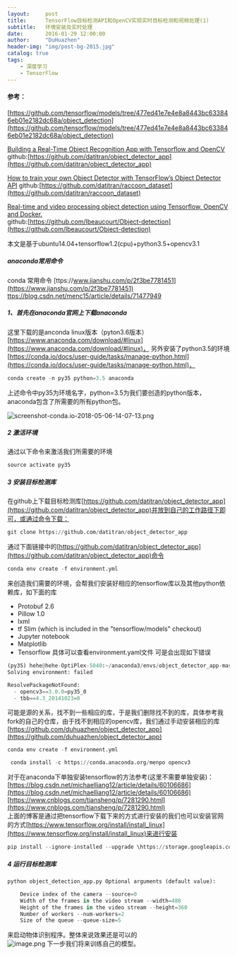 ```yaml
---
layout:     post
title:      TensorFlow目标检测API和OpenCV实现实时目标检测和视频处理(1)
subtitle:   环境安装及实时处理
date:       2016-01-29 12:00:00
author:     "DuHuazhen"
header-img: "img/post-bg-2015.jpg"
catalog: true
tags:
    - 深度学习
    - TensorFlow
---
```


#### 参考：
[https://github.com/tensorflow/models/tree/477ed41e7e4e8a8443bc633846eb01e2182dc68a/object_detection](https://github.com/tensorflow/models/tree/477ed41e7e4e8a8443bc633846eb01e2182dc68a/object_detection)

[Building a Real-Time Object Recognition App with Tensorflow and OpenCV](https://towardsdatascience.com/building-a-real-time-object-recognition-app-with-tensorflow-and-opencv-b7a2b4ebdc32)  
github:[https://github.com/datitran/object_detector_app](https://github.com/datitran/object_detector_app)  

[How to train your own Object Detector with TensorFlow’s Object Detector API](https://towardsdatascience.com/how-to-train-your-own-object-detector-with-tensorflows-object-detector-api-bec72ecfe1d9) 
github:[https://github.com/datitran/raccoon_dataset](https://github.com/datitran/raccoon_dataset)  

[Real-time and video processing object detection using Tensorflow, OpenCV and Docker.](https://towardsdatascience.com/real-time-and-video-processing-object-detection-using-tensorflow-opencv-and-docker-2be1694726e5)  
github:[https://github.com/lbeaucourt/Object-detection](https://github.com/lbeaucourt/Object-detection)  

本文是基于ubuntu14.04+tensorflow1.2(cpu)+python3.5+opencv3.1
##### anaconda常用命令
conda 常用命令 [ttps://www.jianshu.com/p/2f3be7781451](https://www.jianshu.com/p/2f3be7781451)
[ttps://blog.csdn.net/menc15/article/details/71477949](https://blog.csdn.net/menc15/article/details/71477949)
##### 1、首先在anaconda官网上下载anaconda
这里下载的是anconda linux版本（pyton3.6版本）[https://www.anaconda.com/download/#linux](https://www.anaconda.com/download/#linux)， 另外安装了python3.5的环境[https://conda.io/docs/user-guide/tasks/manage-python.html](https://conda.io/docs/user-guide/tasks/manage-python.html)，
``` python
conda create -n py35 python=3.5 anaconda
```
上述命令中py35为环境名字，python=3.5为我们要创造的python版本，anaconda包含了所需要的所有python包。

![screenshot-conda.io-2018-05-06-14-07-13.png](https://upload-images.jianshu.io/upload_images/11573595-49645abd962c203c.png?imageMogr2/auto-orient/strip%7CimageView2/2/w/1240)
##### 2 激活环境
通过以下命令来激活我们所需要的环境
``` python
source activate py35
```
##### 3 安装目标检测库
在github上下载目标检测库[https://github.com/datitran/object_detector_app](https://github.com/datitran/object_detector_app)并放到自己的工作路径下即可，或通过命令下载：
``` python
git clone https://github.com/datitran/object_detector_app
``` 
通过下面链接中的[https://github.com/datitran/object_detector_app](https://github.com/datitran/object_detector_app)命令
``` python
conda env create -f environment.yml
```
来创造我们需要的环境，会帮我们安装好相应的tensorflow库以及其他python依赖库，如下面的库
* Protobuf 2.6
* Pillow 1.0
* lxml
* tf Slim (which is included in the "tensorflow/models" checkout)
* Jupyter notebook
* Matplotlib
* Tensorflow
具体可以查看environment.yaml文件
可是会出现如下错误
``` python
(py35) hehe@hehe-OptiPlex-5040:~/anaconda3/envs/object_detector_app-master$ conda env create -f environment.yml
Solving environment: failed

ResolvePackageNotFound: 
  - opencv3==3.0.0=py35_0
  - tbb==4.3_20141023=0
```  
可能是源的关系，找不到一些相应的库，于是我们删除找不到的库，具体参考我fork的自己的仓库，由于找不到相应的opencv库，我们通过手动安装相应的库  
[https://github.com/duhuazhen/object_detector_app](https://github.com/duhuazhen/object_detector_app)
``` python
conda env create -f environment.yml
```
``` python
 conda install -c https://conda.anaconda.org/menpo opencv3  
 ```  
 对于在anaconda下单独安装tensorflow的方法参考(这里不需要单独安装)：  
 [https://blog.csdn.net/michaelliang12/article/details/60106686](https://blog.csdn.net/michaelliang12/article/details/60106686) 
 [https://www.cnblogs.com/tiansheng/p/7281290.html](https://www.cnblogs.com/tiansheng/p/7281290.html)  
 上面的博客是通过把tensorflow下载下来的方式进行安装的我们也可以安装官网的方式[https://www.tensorflow.org/install/install_linux](https://www.tensorflow.org/install/install_linux)来进行安装  
 ``` python
 pip install --ignore-installed --upgrade \https://storage.googleapis.com/tensorflow/linux/cpu/tensorflow-1.6.0-cp34-cp34m-linux_x86_64.whl
 ``` 
##### 4  运行目标检测库
``` python
python object_detection_app.py Optional arguments (default value):

    Device index of the camera --source=0
    Width of the frames in the video stream --width=480
    Height of the frames in the video stream --height=360
    Number of workers --num-workers=2
    Size of the queue --queue-size=5

```
来启动物体识别程序。整体来说效果还是可以的  
![image.png](https://upload-images.jianshu.io/upload_images/11573595-432d0147c1bbedea.png?imageMogr2/auto-orient/strip%7CimageView2/2/w/1240)
下一步我们将来训练自己的模型。
